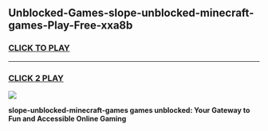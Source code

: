 
## Unblocked-Games-slope-unblocked-minecraft-games-Play-Free-xxa8b
<h3>
<a href="https://premium76.site?title=slope-unblocked-minecraft-games&ref=19M">CLICK TO PLAY</a></h3>
<hr>

<h3>
<a href="https://premium76.site?title=slope-unblocked-minecraft-games&ref=19M">CLICK 2 PLAY</a>
  
</h3>

<a href="https://premium76.site?title=slope-unblocked-minecraft-games&ref=19M"><img src="https://clearcache.store/games.png"></a>


**slope-unblocked-minecraft-games games unblocked: Your Gateway to Fun and Accessible Online Gaming**
